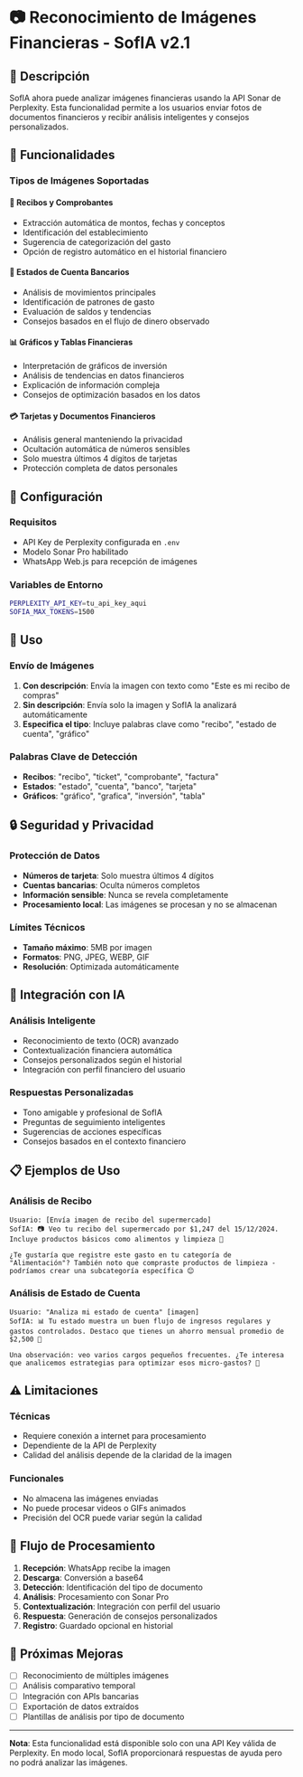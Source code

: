 # 📷 Reconocimiento de Imágenes Financieras - SofIA v2.1

## 🎯 Descripción

SofIA ahora puede analizar imágenes financieras usando la API Sonar de Perplexity. Esta funcionalidad permite a los usuarios enviar fotos de documentos financieros y recibir análisis inteligentes y consejos personalizados.

## 🚀 Funcionalidades

### Tipos de Imágenes Soportadas

#### 🧾 **Recibos y Comprobantes**
- Extracción automática de montos, fechas y conceptos
- Identificación del establecimiento
- Sugerencia de categorización del gasto
- Opción de registro automático en el historial financiero

#### 🏦 **Estados de Cuenta Bancarios**
- Análisis de movimientos principales
- Identificación de patrones de gasto
- Evaluación de saldos y tendencias
- Consejos basados en el flujo de dinero observado

#### 📊 **Gráficos y Tablas Financieras**
- Interpretación de gráficos de inversión
- Análisis de tendencias en datos financieros
- Explicación de información compleja
- Consejos de optimización basados en los datos

#### 💳 **Tarjetas y Documentos Financieros**
- Análisis general manteniendo la privacidad
- Ocultación automática de números sensibles
- Solo muestra últimos 4 dígitos de tarjetas
- Protección completa de datos personales

## 🔧 Configuración

### Requisitos
- API Key de Perplexity configurada en `.env`
- Modelo Sonar Pro habilitado
- WhatsApp Web.js para recepción de imágenes

### Variables de Entorno
```bash
PERPLEXITY_API_KEY=tu_api_key_aqui
SOFIA_MAX_TOKENS=1500
```

## 📱 Uso

### Envío de Imágenes
1. **Con descripción**: Envía la imagen con texto como "Este es mi recibo de compras"
2. **Sin descripción**: Envía solo la imagen y SofIA la analizará automáticamente
3. **Especifica el tipo**: Incluye palabras clave como "recibo", "estado de cuenta", "gráfico"

### Palabras Clave de Detección
- **Recibos**: "recibo", "ticket", "comprobante", "factura"
- **Estados**: "estado", "cuenta", "banco", "tarjeta"
- **Gráficos**: "gráfico", "grafica", "inversión", "tabla"

## 🔒 Seguridad y Privacidad

### Protección de Datos
- **Números de tarjeta**: Solo muestra últimos 4 dígitos
- **Cuentas bancarias**: Oculta números completos
- **Información sensible**: Nunca se revela completamente
- **Procesamiento local**: Las imágenes se procesan y no se almacenan

### Límites Técnicos
- **Tamaño máximo**: 5MB por imagen
- **Formatos**: PNG, JPEG, WEBP, GIF
- **Resolución**: Optimizada automáticamente

## 🤖 Integración con IA

### Análisis Inteligente
- Reconocimiento de texto (OCR) avanzado
- Contextualización financiera automática
- Consejos personalizados según el historial
- Integración con perfil financiero del usuario

### Respuestas Personalizadas
- Tono amigable y profesional de SofIA
- Preguntas de seguimiento inteligentes
- Sugerencias de acciones específicas
- Consejos basados en el contexto financiero

## 📋 Ejemplos de Uso

### Análisis de Recibo
```
Usuario: [Envía imagen de recibo del supermercado]
SofIA: 📷 Veo tu recibo del supermercado por $1,247 del 15/12/2024. Incluye productos básicos como alimentos y limpieza 🛒 

¿Te gustaría que registre este gasto en tu categoría de "Alimentación"? También noto que compraste productos de limpieza - podríamos crear una subcategoría específica 😊
```

### Análisis de Estado de Cuenta
```
Usuario: "Analiza mi estado de cuenta" [imagen]
SofIA: 📊 Tu estado muestra un buen flujo de ingresos regulares y gastos controlados. Destaco que tienes un ahorro mensual promedio de $2,500 💪

Una observación: veo varios cargos pequeños frecuentes. ¿Te interesa que analicemos estrategias para optimizar esos micro-gastos? 🤔
```

## ⚠️ Limitaciones

### Técnicas
- Requiere conexión a internet para procesamiento
- Dependiente de la API de Perplexity
- Calidad del análisis depende de la claridad de la imagen

### Funcionales
- No almacena las imágenes enviadas
- No puede procesar videos o GIFs animados
- Precisión del OCR puede variar según la calidad

## 🔄 Flujo de Procesamiento

1. **Recepción**: WhatsApp recibe la imagen
2. **Descarga**: Conversión a base64
3. **Detección**: Identificación del tipo de documento
4. **Análisis**: Procesamiento con Sonar Pro
5. **Contextualización**: Integración con perfil del usuario
6. **Respuesta**: Generación de consejos personalizados
7. **Registro**: Guardado opcional en historial

## 🎯 Próximas Mejoras

- [ ] Reconocimiento de múltiples imágenes
- [ ] Análisis comparativo temporal
- [ ] Integración con APIs bancarias
- [ ] Exportación de datos extraídos
- [ ] Plantillas de análisis por tipo de documento

---

**Nota**: Esta funcionalidad está disponible solo con una API Key válida de Perplexity. En modo local, SofIA proporcionará respuestas de ayuda pero no podrá analizar las imágenes. 